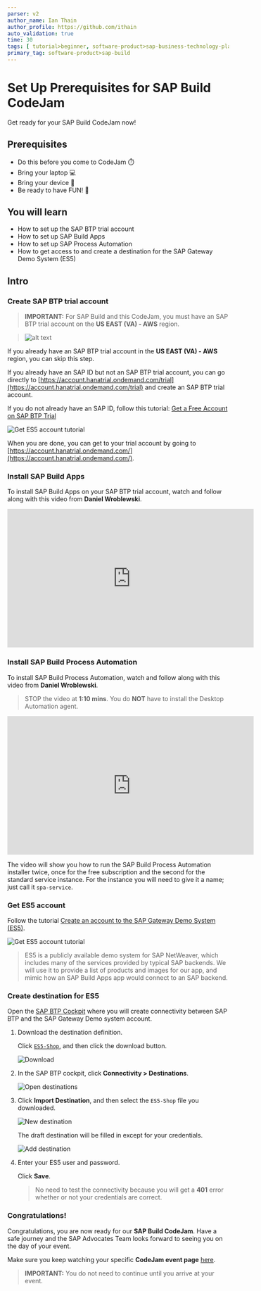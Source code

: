 ```yaml
---
parser: v2
author_name: Ian Thain
author_profile: https://github.com/ithain
auto_validation: true
time: 30
tags: [ tutorial>beginner, software-product>sap-business-technology-platform,software-product>sap-build, software-product>sap-build-apps--enterprise-edition]
primary_tag: software-product>sap-build
---
```

  

# Set Up Prerequisites for SAP Build CodeJam
<!-- description --> Get ready for your SAP Build CodeJam now!

## Prerequisites
- Do this before you come to CodeJam ⏱️
- Bring your laptop 💻
- Bring your device 📱
- Be ready to have FUN! 🤗






## You will learn
- How to set up the SAP BTP trial account
- How to set up SAP Build Apps
- How to set up SAP Process Automation
- How to get access to and create a destination for the SAP Gateway Demo System (ES5)







## Intro






### Create SAP BTP trial account
>**IMPORTANT:** For SAP Build and this CodeJam, you must have an SAP BTP trial account on the **US EAST (VA) - AWS** region.

>![alt text](USEast.png)

If you already have an SAP BTP trial account in the  **US EAST (VA) - AWS** region, you can skip this step.

If you already have an SAP ID but not an SAP BTP trial account, you can go directly to [https://account.hanatrial.ondemand.com/trial](https://account.hanatrial.ondemand.com/trial) and create an SAP BTP trial account. 

If you do not already have an SAP ID, follow this tutorial: [Get a Free Account on SAP BTP Trial](https://developers.sap.com/tutorials/hcp-create-trial-account.html)

<!-- border -->
![Get ES5 account tutorial](BTPTut.png)

When you are done, you can get to your trial account by going to [https://account.hanatrial.ondemand.com/](https://account.hanatrial.ondemand.com/).






### Install SAP Build Apps
To install SAP Build Apps on your SAP BTP trial account, watch and follow along with this video from **Daniel Wroblewski**.

<iframe width="560" height="315" src="https://www.youtube.com/embed/ZpQM2B1v2GY" frameborder="0" allowfullscreen></iframe> 






### Install SAP Build Process Automation
To install SAP Build Process Automation, watch and follow along with this video from **Daniel Wroblewski**. 

>STOP the video at **1:10 mins**. You do **NOT** have to install the Desktop Automation agent.

<iframe width="560" height="315" src="https://www.youtube.com/embed/2gB7ipo8TNY" frameborder="0" allowfullscreen></iframe> 

The video will show you how to run the SAP Build Process Automation installer twice, once for the free subscription and the second for the standard service instance. For the instance you will need to give it a name; just call it `spa-service`.






### Get ES5 account
Follow the tutorial [Create an account to the SAP Gateway Demo System (ES5)](https://developers.sap.com/tutorials/gateway-demo-signup.html).

<!-- border -->
![Get ES5 account tutorial](es5tut.png)

>ES5 is a publicly available demo system for SAP NetWeaver, which includes many of the services provided by typical SAP backends. We will use it to provide a list of products and images for our app, and mimic how an SAP Build Apps app would connect to an SAP backend. 





### Create destination for ES5
Open the [SAP BTP Cockpit](https://account.hanatrial.ondemand.com/trial/#/home/trial) where you will create connectivity between SAP BTP and the SAP Gateway Demo system account.

1. Download the destination definition.
   
    Click [`ES5-Shop`](https://github.com/sap-tutorials/sap-build-apps/blob/main/tutorials/codejam-0-prerequisites/ES5-Shop), and then click the download button.

    ![Download](Download.png)

2. In the SAP BTP cockpit, click **Connectivity >  Destinations**.

    <!-- border -->
    ![Open destinations](3-open-destinations.png)

3. Click **Import Destination**, and then select the `ES5-Shop` file you downloaded.

    <!-- border -->
    ![New destination](4-create-destination.png)

    The draft destination will be filled in except for your credentials.

    ![Add destination](add-destination.png)

4.  Enter your ES5 user and password.

    Click **Save**.

    >No need to test the connectivity because you will get a **401** error whether or not your credentials are correct. 







### Congratulations!
Congratulations, you are now ready for our **SAP Build CodeJam**. Have a safe journey and the SAP Advocates Team looks forward to seeing you on the day of your event.

Make sure you keep watching your specific **CodeJam event page** [here](https://groups.community.sap.com/t5/sap-codejam/eb-p/codejam-events).

>**IMPORTANT:** You do not need to continue until you arrive at your event.
